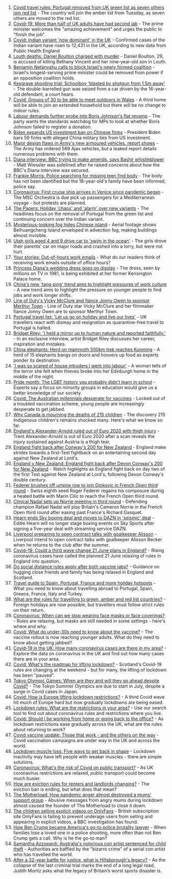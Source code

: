 1. [Covid travel rules: Portugal removed from UK green list as seven others join red list](https://www.bbc.co.uk/news/uk-57346888) - The country will join the amber list from Tuesday, as seven others are moved to the red list.
2. [Covid-19: More than half of UK adults have had second jab](https://www.bbc.co.uk/news/uk-57346760) - The prime minister welcomes the "amazing achievement" and urges the public to "finish the job".
3. [Covid: Indian variant 'now dominant' in the UK](https://www.bbc.co.uk/news/uk-england-57287112) - Confirmed cases of the Indian variant have risen to 12,431 in the UK, according to new data from Public Health England
4. [Louth deaths: Daniel Boulton charged with murder](https://www.bbc.co.uk/news/uk-england-lincolnshire-57319744) - Daniel Boulton, 29, is accused of killing Bethany Vincent and her nine-year-old son in Louth.
5. [Benjamin Netanyahu calls to block Israel's newly formed coalition](https://www.bbc.co.uk/news/world-middle-east-57340973) - Israel's longest-serving prime minister could be removed from power if an opposition coalition holds.
6. [Kesgrave shooting trial: Schoolboy 'blasted by shotgun from 1.5m away'](https://www.bbc.co.uk/news/uk-england-suffolk-57344273) - The double-barrelled gun was seized from a car driven by the 16-year-old defendant, a court hears.
7. [Covid: Groups of 30 to be able to meet outdoors in Wales](https://www.bbc.co.uk/news/uk-wales-57346925) - A third home will be able to join an extended household but there will be no change to indoor rules.
8. [Labour demands further probe into Boris Johnson's flat revamp](https://www.bbc.co.uk/news/uk-politics-57346640) - The party wants the standards watchdog for MPs to look at whether Boris Johnson failed to register a donation.
9. [Biden expands US investment ban on Chinese firms](https://www.bbc.co.uk/news/business-57334265) - President Biden bars 59 firms with alleged China military ties from US investment.
10. [Major design flaws in Army's new armoured vehicles, report shows](https://www.bbc.co.uk/news/uk-57348573) - The Army has ordered 589 Ajax vehicles, but a leaked report details numerous problems with them.
11. [Diana interview: BBC trying to make amends, says Bashir whistleblower](https://www.bbc.co.uk/news/uk-57346884) - Matt Wiessler was sidelined after he raised concerns about how the BBC's Diana interview was secured.
12. [Frankie Morris: Police searching for missing teen find body](https://www.bbc.co.uk/news/uk-wales-57352965) - The body has not been identified but the 18-year-old's family have been informed, police say.
13. [Coronavirus: First cruise ship arrives in Venice since pandemic began](https://www.bbc.co.uk/news/world-europe-57351338) - The MSC Orchestra is due pick up passengers for a Mediterranean voyage - but protests are planned.
14. [The Papers: Holiday 'chaos' and 'alarm' over new variants](https://www.bbc.co.uk/news/blogs-the-papers-57353032) - The headlines focus on the removal of Portugal from the green list and continuing concern over the Indian variant.
15. [Mysterious-looking fog hides Chinese island](https://www.bbc.co.uk/news/world-asia-china-57350945) - Aerial footage shows Beihuangcheng Island enveloped in advection fog, making buildings almost invisible.
16. [Utah girls aged 4 and 9 drive car to 'swim in the ocean'](https://www.bbc.co.uk/news/world-us-canada-57351999) - The girls drove their parents' car on major roads and crashed into a lorry, but were not hurt.
17. [Your stories: Out-of-hours work emails](https://www.bbc.co.uk/news/uk-politics-57345662) - What do our readers think of receiving work emails outside of office hours?
18. [Princess Diana's wedding dress goes on display](https://www.bbc.co.uk/news/uk-57347150) - The dress, seen by millions on TV in 1981, is being exhibited at her former Kensington Palace home.
19. [China's new 'tang ping' trend aims to highlight pressures of work culture](https://www.bbc.co.uk/news/world-asia-china-57348406) - A new trend aims to highlight the pressure on younger people to find jobs and work longer shifts.
20. [Line of Duty's Vicky McClure and fiance Jonny Owen to sponsor Merthyr Town](https://www.bbc.co.uk/sport/football/57340698) - Line of Duty star Vicky McClure and her filmmaker fiance Jonny Owen are to sponsor Merthyr Town.
21. [Portugal travel list: 'Let us go on holiday and live our lives'](https://www.bbc.co.uk/news/uk-57351808) - UK travellers react with dismay and resignation as quarantine-free travel to Portugal is halted.
22. [Bridget Riley: 'I held a mirror up to human nature and reported faithfully.'](https://www.bbc.co.uk/news/entertainment-arts-57332625) - In an exclusive interview, artist Bridget Riley discusses her career, inspiration and mistakes.
23. [China elephants: Herd on mammoth 500km trek reaches Kunming](https://www.bbc.co.uk/news/world-asia-china-57348255) - A herd of 15 elephants bangs on doors and hoovers up food as experts ponder its destination.
24. ['I was so scared of house intruders I went into labour'](https://www.bbc.co.uk/news/uk-scotland-edinburgh-east-fife-57316466) - A woman tells of the terror she felt when thieves broke into her Edinburgh home in the middle of the night.
25. [Pride month: The LGBT history you probably didn't learn in school](https://www.bbc.co.uk/news/newsbeat-57176199) - Experts say a focus on minority groups in education would give us a better knowledge of our society.
26. [Covid: The Australian millennials desperate for vaccines](https://www.bbc.co.uk/news/world-australia-57325514) - Locked out of a troubled vaccination scheme, young people are increasingly desperate to get jabbed.
27. [Why Canada is mourning the deaths of 215 children](https://www.bbc.co.uk/news/world-us-canada-57325653) - The discovery 215 Indigenous children's remains shocked many. Here's what we know so far.
28. [England's Alexander-Arnold ruled out of Euro 2020 with thigh injury](https://www.bbc.co.uk/sport/football/57351839) - Trent Alexander-Arnold is out of Euro 2020 after a scan reveals the injury sustained against Austria is a thigh tear.
29. [England fight back after Conway's 200 for New Zealand](https://www.bbc.co.uk/sport/cricket/57350116) - England make strides towards a first-Test fightback on an entertaining second day against New Zealand at Lord's.
30. [England v New Zealand: England fight back after Devon Conway's 200 for New Zealand](https://www.bbc.co.uk/sport/av/cricket/57352214) - Watch highlights as England fight back on day two of the first Test against New Zealand at Lord's, following Devon Conway's double century.
31. [Federer brushes off umpire row to join Djokovic in French Open third round](https://www.bbc.co.uk/sport/tennis/57350030) - Swiss eighth seed Roger Federer regains his composure during a heated battle with Marin Cilic to reach the French Open third round.
32. [Clinical Nadal sets up Norrie meeting in third round](https://www.bbc.co.uk/sport/tennis/57344304) - Defending champion Rafael Nadal will play Britain's Cameron Norrie in the French Open third round after easing past France's Richard Gasquet.
33. [Hearn ends Sky boxing deal and moves to DAZN in 'seismic' deal](https://www.bbc.co.uk/sport/boxing/57336020) - Eddie Hearn will no longer stage boxing events on Sky Sports after signing a five-year deal with streaming service DAZN.
34. [Liverpool preparing to open contract talks with goalkeeper Alisson](https://www.bbc.co.uk/sport/football/57350276) - Liverpool intend to open contract talks with goalkeeper Alisson Becker when he returns to the club after the summer.
35. [Covid-19: Could a third wave change 21 June plans in England?](https://www.bbc.co.uk/news/health-57328469) - Rising coronavirus cases have called the planned 21 June relaxing of rules in England into question.
36. [Do social distance rules apply after both vaccine jabs?](https://www.bbc.co.uk/news/uk-51506729) - Guidance on hugging close friends and family has being relaxed in England and Scotland.
37. [Travel guide to Spain, Portugal, France and more holiday hotspots](https://www.bbc.co.uk/news/explainers-56997931) - What you need to know about travelling abroad to Portugal, Spain, Greece, France, Italy and Turkey.
38. [What are the rules for travelling to green, amber and red list countries?](https://www.bbc.co.uk/news/explainers-52544307) - Foreign holidays are now possible, but travellers must follow strict rules on their return.
39. [Coronavirus: When can we stop wearing face masks or face coverings?](https://www.bbc.co.uk/news/health-51205344) - Rules are relaxing, but masks are still needed in some settings - here's where and why.
40. [Covid: What do under-30s need to know about the vaccine?](https://www.bbc.co.uk/news/health-57273875) - The vaccine rollout is now reaching younger adults. What do they need to know about getting jabbed?
41. [Covid-19 in the UK: How many coronavirus cases are there in my area?](https://www.bbc.co.uk/news/uk-51768274) - Explore the data on coronavirus in the UK and find out how many cases there are in your area.
42. [Covid: What's the roadmap for lifting lockdown?](https://www.bbc.co.uk/news/explainers-52530518) - Scotland's Covid-19 rules are changing at the weekend - but for many, the lifting of lockdown has been "paused".
43. [Tokyo Olympic Games: When are they and will they go ahead despite Covid?](https://www.bbc.co.uk/news/world-asia-57240044) - The Tokyo Summer Olympics are due to start in July, despite a surge in Covid cases in Japan.
44. [Covid: How is Europe lifting lockdown restrictions?](https://www.bbc.co.uk/news/explainers-53640249) - A third Covid wave hit much of Europe hard but now gradually lockdowns are being eased.
45. [Lockdown rules: What are the restrictions in your area?](https://www.bbc.co.uk/news/uk-54373904) - Use our search tool to find out about coronavirus rules and restrictions where you live.
46. [Covid: Should I be working from home or going back to the office?](https://www.bbc.co.uk/news/business-52567567) - As lockdown restrictions ease gradually across the UK, what are the rules about returning to work?
47. [Covid vaccine update: Those that work - and the others on the way](https://www.bbc.co.uk/news/health-51665497) - Covid vaccination campaigns are under way in the UK and across the world.
48. [Lockdown muscle loss: Five ways to get back in shape](https://www.bbc.co.uk/news/uk-56887390) - Lockdown inactivity may have left people with weaker muscles - there are simple solutions.
49. [Coronavirus: What's the risk of Covid on public transport?](https://www.bbc.co.uk/news/health-51736185) - As UK coronavirus restrictions are relaxed, public transport could become much busier.
50. [How are eviction rules for renters and landlords changing?](https://www.bbc.co.uk/news/explainers-53860154) - The eviction ban is ending, but what does that mean?
51. [The Motherload: How pandemic anger almost destroyed a mums' support group](https://www.bbc.co.uk/news/stories-57285368) - Abusive messages from angry mums during lockdown almost caused the founder of The Motherload to close it down.
52. [The children selling explicit videos on OnlyFans](https://www.bbc.co.uk/news/uk-57255983) - British subscription site OnlyFans is failing to prevent underage users from selling and appearing in explicit videos, a BBC investigation has found.
53. [How Ben Crump became America's go-to police brutality lawyer](https://www.bbc.co.uk/news/world-us-canada-57038162) - When families lose a loved one in a police shooting, more often than not Ben Crump gets a call. Why is he the go-to man?
54. [Samantha Azzopardi: Australia's notorious con artist sentenced for child theft](https://www.bbc.co.uk/news/world-australia-57284621) - Authorities are baffled by the "bizarre crime" of a serial con artist who has travelled the world.
55. [After a 32-year battle for justice, what is Hillsborough's legacy?](https://www.bbc.co.uk/news/uk-57281398) - As the collapse of the last criminal trial marks the end of a long legal road, Judith Moritz asks what the legacy of Britain’s worst sports disaster is.
